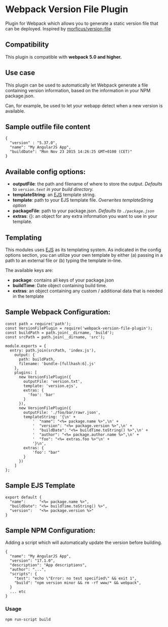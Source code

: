 Webpack Version File Plugin
============
Plugin for Webpack which allows you to generate a static version file that can be deployed. Inspired by [morficus/version-file](https://github.com/morficus/version-file)

## Compatibility
This plugin is compatible with **webpack 5.0 and higher.**

## Use case
This plugin can be used to automatically let Webpack generate a file containing version information, based on the information in your NPM package.json.

Can, for example, be used to let your webapp detect when a new version is available.


## Sample outfile file content
```
{
  "version" : "5.37.0",
  "name": "My AngularJS App",
  "buildDate": "Mon Nov 23 2015 14:26:25 GMT+0100 (CET)"
}
```

## Available config options:

- **outputFile**: the path and filename of where to store the output. _Defaults to `version.text` in your build directory._
- **templateString**: an [EJS](https://www.npmjs.org/package/ejs) template string.
- **template**: path to your EJS template file. _Overwrites templateString option_
- **packageFile**: path to your package.json. _Defaults to `./package.json`_
- **extras**: {}: an object for any extra information you want to use in your template.

## Templating

This modules uses [EJS](https://www.npmjs.org/package/ejs) as its templating system.
As indicated in the config options section, you can utilize your own template by either (a) passing in a path to an external file or (b) typing the template in-line.

The available keys are:
- **package**: contains all keys of your package.json
- **buildTime**: Date object containing build time.
- **extras**: an object containing any custom / additional data that is needed in the template

## Sample Webpack Configuration:
```
const path = require('path');
const VersionFilePlugin = require('webpack-version-file-plugin');
const buildPath = path.join(__dirname, 'build');
const srcPath = path.join(__dirname, 'src');

module.exports = {
  entry: path.join(srcPath, 'index.js'),
    output: {
      path: buildPath,
      filename: 'bundle-[fullhash:6].js'
    },
    plugins: [
	  new VersionFilePlugin({
        outputFile: 'version.txt',
        template: 'version.ejs',
        extras: {
          'foo': 'bar'
        }
      }),
      new VersionFilePlugin({
        outputFile: './foo/bar/rawr.json',
        templateString: '{\n' +
            '  "name": "<%= package.name %>",\n' +
            '  "version": "<%= package.version %>",\n' +
            '  "buildDate": "<%= buildTime.toString() %>",\n' +
            '  "author": "<%= package.author.name %>",\n' +
            '  "foo": "<%= extras.foo %>"\n' +
            '}\n',
        extras: {
            'foo': "bar"
        }
      })
	]
};

```

## Sample EJS Template
```
export default {
  "name":      "<%= package.name %>",
  "buildDate": "<%= buildTime.toString() %>",
  "version":   "<%= package.version %>"
}
```


## Sample NPM Configuration:
Adding a script which will automatically update the version before building.
```
{
  "name": "My AngularJS App",
  "version": "17.1.0",
  "description": "App descriptions",
  "author": "...",
  "scripts": {
    "test": "echo \"Error: no test specified\" && exit 1",
    "build": "npm version minor && rm -rf www/* && webpack",
  }
  ... etc
}  
```
### Usage
`npm run-script build`